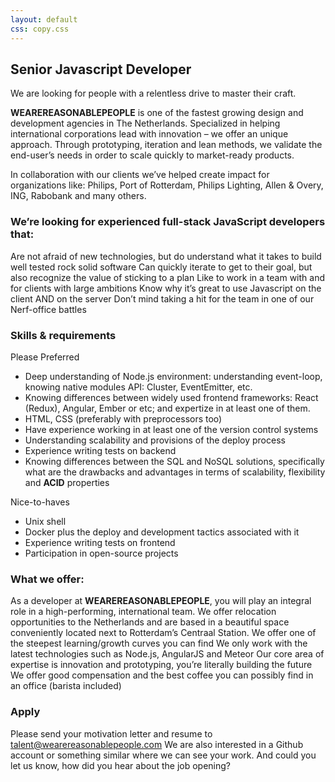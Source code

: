 ```yaml
---
layout: default
css: copy.css
---
```

## Senior Javascript Developer
We are looking for people with a relentless drive to master their craft.

**WEAREREASONABLEPEOPLE** is one of the fastest growing design and development agencies in The Netherlands. Specialized in helping international corporations lead with innovation – we offer an unique approach. Through prototyping, iteration and lean methods, we validate the end-user’s needs in order to scale quickly to market-ready products.

In collaboration with our clients we’ve helped create impact for organizations like: Philips, Port of Rotterdam, Philips Lighting, Allen & Overy, ING, Rabobank and many others.


### We’re looking for experienced full-stack JavaScript developers that:
Are not afraid of new technologies, but do understand what it takes to build well tested rock solid software
Can quickly iterate to get to their goal, but also recognize the value of sticking to a plan
Like to work in a team with and for clients with large ambitions
Know why it’s great to use Javascript on the client AND on the server
Don’t mind taking a hit for the team in one of our Nerf-office battles


### Skills & requirements
Please Preferred

- Deep understanding of Node.js environment: understanding event-loop, knowing native modules API: Cluster, EventEmitter, etc.
- Knowing differences between widely used frontend frameworks: React (Redux), Angular, Ember or etc; and expertize in at least one of them.
- HTML, CSS (preferably with preprocessors too)
- Have experience working in at least one of the version control systems
- Understanding scalability and provisions of the deploy process
- Experience writing tests on backend
- Knowing differences between the SQL and NoSQL solutions, specifically what are the drawbacks and advantages in terms of scalability, flexibility and **ACID** properties

Nice-to-haves
- Unix shell
- Docker plus the deploy and development tactics associated with it
- Experience writing tests on frontend
- Participation in open-source projects

### What we offer:
As a developer at **WEAREREASONABLEPEOPLE**, you will play an integral role in a high-performing, international team. We offer relocation opportunities to the Netherlands and are based in a beautiful space conveniently located next to Rotterdam’s Centraal Station.
We offer one of the steepest learning/growth curves you can find
We only work with the latest technologies such as Node.js, AngularJS and Meteor
Our core area of expertise is innovation and prototyping, you’re literally building the future
We offer good compensation and the best coffee you can possibly find in an office (barista included) 


### Apply
Please send your motivation letter and resume to [talent@wearereasonablepeople.com](mailto:talent@wearereasonablepeople.com)
We are also interested in a Github account or something similar where we can see your work.
And could you let us know, how did you hear about the job opening?


